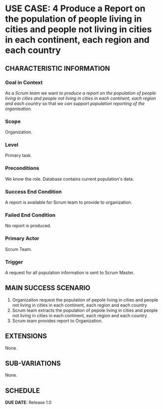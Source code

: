 # USE CASE: 4 Produce a Report on the population of people living in cities and people not living in cities in each continent, each region and each country

## CHARACTERISTIC INFORMATION

### Goal in Context

As a *Scrum team* we want *to produce a report on the population of people living in cities and people not living in cities in each continent, each region and each country* so that *we can support population reporting of the organisation.*

### Scope

Organization.

### Level

Primary task.

### Preconditions

We know the role.  Database contains current population's data.

### Success End Condition

A report is available for Scrum team to provide to organization.

### Failed End Condition

No report is produced.

### Primary Actor

Scrum Team.

### Trigger

A request for all population information is sent to Scrum Master.

## MAIN SUCCESS SCENARIO

1. Organizaiton request the population of pepole living in cities and people not living in cities in each continent, each region and each country
2. Scrum team extracts the population of pepole living in cities and people not living in cities in each continent, each region and each country
3. Scrum team provides report to Organization.

## EXTENSIONS

None.

## SUB-VARIATIONS

None.

## SCHEDULE

**DUE DATE**: Release 1.0
